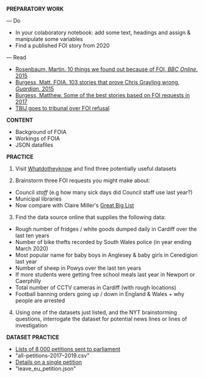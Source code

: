 **PREPARATORY WORK**

— Do
- In your colaboratory notebook: add some text, headings and assign & manipulate some variables
- Find a published FOI story from 2020

— Read
- [Rosenbaum, Martin. 10 things we found out because of FOI, *BBC Online*. 2015](https://www.bbc.co.uk/news/magazine-30645383)
- [Burgess, Matt. FOIA. 103 stories that prove Chris Grayling wrong, *Guardian*. 2015](https://www.theguardian.com/media/2015/oct/30/freedom-of-information-act-chris-grayling-misuse-foi)
- [Burgess, Matthew. Some of the best stories based on FOI requests in 2017](https://www.foi.directory/some-of-the-best-stories-based-on-foi-requests-in-2017/)  
- [TBIJ goes to tribunal over FOI refusal](https://www.thebureauinvestigates.com/stories/2020-10-22/bureau-launches-action-over-hidden-council-finances)

**CONTENT**

- Background of FOIA
- Workings of FOIA
- JSON datafiles

**PRACTICE**

1. Visit [Whatdotheyknow](https://www.whatdotheyknow.com/) and find three potentially useful datasets

2. Brainstorm three FOI requests you might make about:
- Council *staff* (e.g how many sick days did Council staff use last year?)
- Municipal libraries
- Now compare with Claire Miller's [Great Big List](http://clairemiller.net/blog/2013/01/a-great-big-list-of-foi-ideas/)

3. Find the data source online that supplies the following data:
- Rough number of fridges / white goods dumped daily in Cardiff over the last ten years
- Number of bike thefts recorded by South Wales police (in year ending March 2020)
- Most popular name for baby boys in Anglesey & baby girls in Ceredigion last year
- Number of sheep in Powys over the last ten years
- If more students were getting free school meals last year in Newport or Caerphilly
- Total number of CCTV cameras in Cardiff (with rough locations)
- Football banning orders going up / down in England & Wales + why people are arrested

4. Using one of the datasets just listed, and the NYT brainstorming questions, interrogate the dataset for potential news lines or lines of investigation

**DATASET PRACTICE**

- [Lists of 8,000 petitions sent to parliament](https://petition.parliament.uk/archived/petitions?parliament=3&state=published)
- "all-petitions-2017–2019.csv"
- [Details on a single petition](https://petition.parliament.uk/archived/petitions/200165)
- "leave_eu_petition.json"
